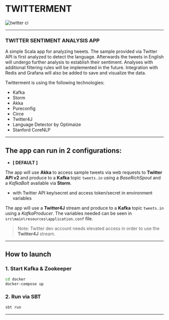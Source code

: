 # TWITTERMENT

![twitter ci](https://github.com/edgy-noodle/twitter/actions/workflows/ci.yaml/badge.svg)

---

### TWITTER SENTIMENT ANALYSIS APP
A simple Scala app for analyzing tweets. The sample provided via Twitter API is first analyzed to detect the language. Afterwards the tweets in English will undergo further analysis to establish their sentiment. Analyses with additional filtering rules will be implemented in the future. Integration with Redis and Grafana will also be added to save and visualize the data.

Twitterment is using the following technologies:
- Kafka
- Storm
- Akka
- Pureconfig
- Circe
- Twitter4J
- Language Detector by Optimaize
- Stanford CoreNLP

---

## The app can run in 2 configurations:
- __[ DEFAULT ]__

The app will use __Akka__ to access sample tweets via web requests to __Twitter API v2__ and produce to a __Kafka__ topic `tweets.in` using a *BaseRichSpout* and a *KafkaBolt* available via __Storm__.

- with Twitter API key/secret and access token/secret in environment variables

The app will use a __Twitter4J__ stream and produce to a __Kafka__ topic `tweets.in` using a *KafkaProducer*. The variables needed can be seen in `src\main\resources\application.conf` file.
> Note: Twitter dev account needs elevated access in order to use the __Twitter4J__ stream.

---

## How to launch
### 1. Start Kafka & Zookeeper
```bash
cd docker
docker-compose up
```
### 2. Run via SBT
```bash
sbt run
```
---
